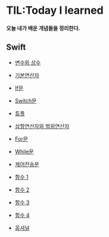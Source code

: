 # TIL:Today I learned

#### 오늘 내가 배운 개념들을 정리한다.

## Swift

- [변수와 상수](https://github.com/ios-Jay/TIL/blob/main/swift/%EB%B3%80%EC%88%98%EC%99%80%20%EC%83%81%EC%88%98%20/%EB%B3%80%EC%88%98%EC%99%80%20%EC%83%81%EC%88%98%2C%20%EB%8D%B0%EC%9D%B4%ED%84%B0%20%ED%83%80%EC%9E%85.md)

- [기본연산자]()

- [If문]()

- [Switch문]()

- [튜플](https://github.com/ios-Jay/TIL/blob/main/Swift/4.%ED%8A%9C%ED%94%8C/%ED%8A%9C%ED%94%8C.md)

- [삼항연산자와 범위연산자](https://github.com/ios-Jay/TIL/blob/main/Swift/5.%EC%82%BC%ED%95%AD%EC%97%B0%EC%82%B0%EC%9E%90%EC%99%80%20%EB%B2%94%EC%9C%84%20%EC%97%B0%EC%82%B0%EC%9E%90/%EC%82%BC%ED%95%AD%EC%97%B0%EC%82%B0%EC%9E%90%EC%99%80%20%EB%B2%94%EC%9C%84%EC%97%B0%EC%82%B0%EC%9E%90.md)

- [For문](https://github.com/ios-Jay/TIL/blob/main/Swift/6.%EB%B0%98%EB%B3%B5%EB%AC%B8/For%EB%AC%B8.md)

- [While문](https://github.com/ios-Jay/TIL/blob/main/Swift/6.%EB%B0%98%EB%B3%B5%EB%AC%B8/While%EB%AC%B8.md)

- [제어전송문](https://github.com/ios-Jay/TIL/blob/main/Swift/6.%EB%B0%98%EB%B3%B5%EB%AC%B8/%EC%A0%9C%EC%96%B4%EC%A0%84%EC%86%A1%EB%AC%B8.md)

- [함수 1](https://github.com/ios-Jay/TIL/blob/main/Swift/7.%ED%95%A8%EC%88%98/%ED%95%A8%EC%88%98%201.md)

- [함수 2]()

- [함수 3]()

- [함수 4]()

- [옵셔널]()
